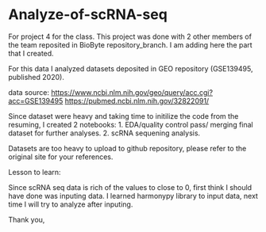 # Analyze-of-scRNA-seq

For project 4 for the class. This project was done with 2 other members of the team reposited in BioByte repository_branch. I am adding here the part that I created. 

For this data I analyzed datasets deposited in GEO repository (GSE139495, published 2020).

data source: https://www.ncbi.nlm.nih.gov/geo/query/acc.cgi?acc=GSE139495
             https://pubmed.ncbi.nlm.nih.gov/32822091/

Since dataset were heavy and taking time to initilize the code from the resuming, I created 2 notebooks: 
    1. EDA/quality control pass/ merging final dataset for further analyses. 
    2. scRNA sequening analysis. 

Datasets are too heavy to upload to github repository, please refer to the original site for your references. 

Lesson to learn: 

Since scRNA seq data is rich of the values to close to 0, first think I should have done was inputing data. I learned harmonypy library to input data, next time I will try to analyze after inputing. 

Thank you,
